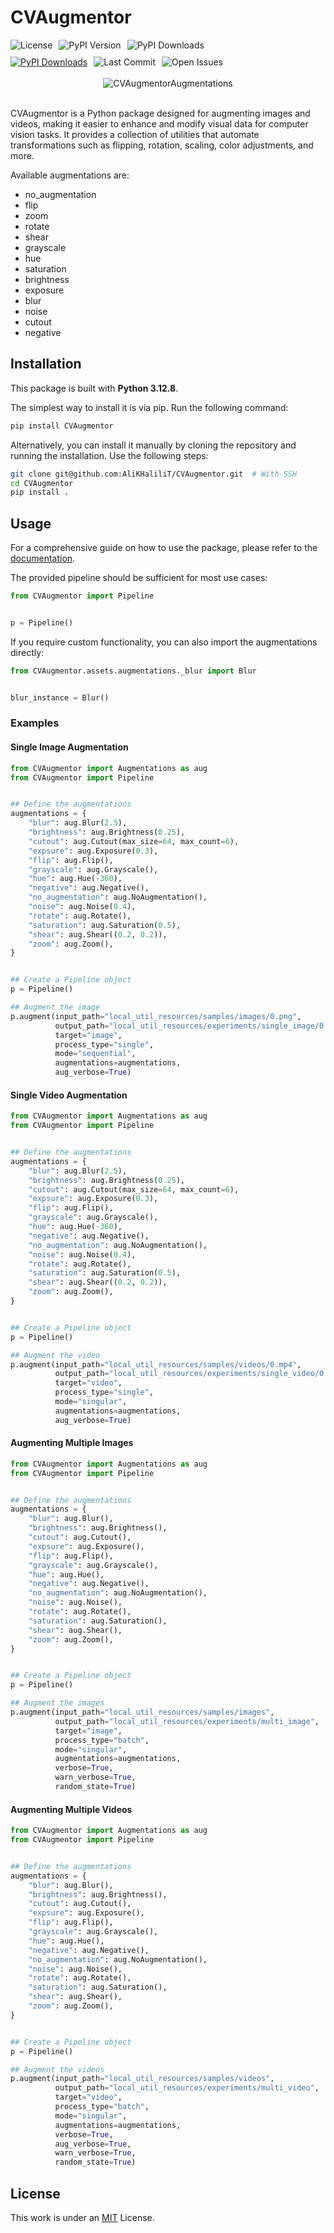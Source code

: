 # CVAugmentor
<div align="center" style="display: flex; gap: 10px; flex-wrap: wrap; margin-bottom: 10px;">
    <img src="https://img.shields.io/github/license/AliKHaliliT/CVAugmentor" alt="License">
    <img src="https://img.shields.io/pypi/v/CVAugmentor" alt="PyPI Version">
    <img src="https://img.shields.io/pypi/dm/CVAugmentor" alt="PyPI Downloads">
</div>
<div align="center" style="display: flex; gap: 10px; flex-wrap: wrap;">
    <a href="https://pepy.tech/projects/cvaugmentor">
        <img src="https://static.pepy.tech/badge/cvaugmentor" alt="PyPI Downloads">
    </a>
    <img src="https://img.shields.io/github/last-commit/AliKHaliliT/CVAugmentor" alt="Last Commit">
    <img src="https://img.shields.io/github/issues/AliKHaliliT/CVAugmentor" alt="Open Issues">
</div>
<br/>
<div align="center">
  <img src="util_resources/readme/readme.png" alt="CVAugmentorAugmentations">
</div>
<br/>

CVAugmentor is a Python package designed for augmenting images and videos, making it easier to enhance and modify visual data for computer vision tasks. It provides a collection of utilities that automate transformations such as flipping, rotation, scaling, color adjustments, and more.

Available augmentations are:

- no_augmentation
- flip
- zoom
- rotate
- shear
- grayscale
- hue
- saturation
- brightness
- exposure
- blur
- noise
- cutout
- negative

## Installation

This package is built with **Python 3.12.8**.

The simplest way to install it is via pip. Run the following command:
```bash
pip install CVAugmentor
```

Alternatively, you can install it manually by cloning the repository and running the installation. Use the following steps:
```bash
git clone git@github.com:AliKHaliliT/CVAugmentor.git  # With SSH
cd CVAugmentor
pip install .
```
## Usage
For a comprehensive guide on how to use the package, please refer to the [documentation](https://alikhalilit.github.io/CVAugmentor/).

The provided pipeline should be sufficient for most use cases:
```python
from CVAugmentor import Pipeline


p = Pipeline()
```

If you require custom functionality, you can also import the augmentations directly:
```python
from CVAugmentor.assets.augmentations._blur import Blur


blur_instance = Blur()
```

### Examples
#### Single Image Augmentation
```python
from CVAugmentor import Augmentations as aug
from CVAugmentor import Pipeline


## Define the augmentations
augmentations = {
    "blur": aug.Blur(2.5),
    "brightness": aug.Brightness(0.25),
    "cutout": aug.Cutout(max_size=64, max_count=6),
    "expsure": aug.Exposure(0.3),
    "flip": aug.Flip(),
    "grayscale": aug.Grayscale(),
    "hue": aug.Hue(-360),
    "negative": aug.Negative(),
    "no_augmentation": aug.NoAugmentation(),
    "noise": aug.Noise(0.4),
    "rotate": aug.Rotate(),
    "saturation": aug.Saturation(0.5),
    "shear": aug.Shear((0.2, 0.2)),
    "zoom": aug.Zoom(),
}


## Create a Pipeline object
p = Pipeline()

## Augment the image
p.augment(input_path="local_util_resources/samples/images/0.png", 
          output_path="local_util_resources/experiments/single_image/0.png", 
          target="image", 
          process_type="single", 
          mode="sequential", 
          augmentations=augmentations, 
          aug_verbose=True)
```

#### Single Video Augmentation
```python
from CVAugmentor import Augmentations as aug
from CVAugmentor import Pipeline


## Define the augmentations
augmentations = {
    "blur": aug.Blur(2.5),
    "brightness": aug.Brightness(0.25),
    "cutout": aug.Cutout(max_size=64, max_count=6),
    "expsure": aug.Exposure(0.3),
    "flip": aug.Flip(),
    "grayscale": aug.Grayscale(),
    "hue": aug.Hue(-360),
    "negative": aug.Negative(),
    "no_augmentation": aug.NoAugmentation(),
    "noise": aug.Noise(0.4),
    "rotate": aug.Rotate(),
    "saturation": aug.Saturation(0.5),
    "shear": aug.Shear((0.2, 0.2)),
    "zoom": aug.Zoom(),
}


## Create a Pipeline object
p = Pipeline()

## Augment the video
p.augment(input_path="local_util_resources/samples/videos/0.mp4", 
          output_path="local_util_resources/experiments/single_video/0.mp4", 
          target="video", 
          process_type="single", 
          mode="singular", 
          augmentations=augmentations, 
          aug_verbose=True)
```

#### Augmenting Multiple Images
```python
from CVAugmentor import Augmentations as aug
from CVAugmentor import Pipeline


## Define the augmentations
augmentations = {
    "blur": aug.Blur(),
    "brightness": aug.Brightness(),
    "cutout": aug.Cutout(),
    "expsure": aug.Exposure(),
    "flip": aug.Flip(),
    "grayscale": aug.Grayscale(),
    "hue": aug.Hue(),
    "negative": aug.Negative(),
    "no_augmentation": aug.NoAugmentation(),
    "noise": aug.Noise(),
    "rotate": aug.Rotate(),
    "saturation": aug.Saturation(),
    "shear": aug.Shear(),
    "zoom": aug.Zoom(),
}


## Create a Pipeline object
p = Pipeline()

## Augment the images
p.augment(input_path="local_util_resources/samples/images", 
          output_path="local_util_resources/experiments/multi_image", 
          target="image", 
          process_type="batch", 
          mode="singular", 
          augmentations=augmentations, 
          verbose=True, 
          warn_verbose=True,
          random_state=True)
```

#### Augmenting Multiple Videos
```python
from CVAugmentor import Augmentations as aug
from CVAugmentor import Pipeline


## Define the augmentations
augmentations = {
    "blur": aug.Blur(),
    "brightness": aug.Brightness(),
    "cutout": aug.Cutout(),
    "expsure": aug.Exposure(),
    "flip": aug.Flip(),
    "grayscale": aug.Grayscale(),
    "hue": aug.Hue(),
    "negative": aug.Negative(),
    "no_augmentation": aug.NoAugmentation(),
    "noise": aug.Noise(),
    "rotate": aug.Rotate(),
    "saturation": aug.Saturation(),
    "shear": aug.Shear(),
    "zoom": aug.Zoom(),
}


## Create a Pipeline object
p = Pipeline()

## Augment the videos
p.augment(input_path="local_util_resources/samples/videos", 
          output_path="local_util_resources/experiments/multi_video", 
          target="video", 
          process_type="batch", 
          mode="singular", 
          augmentations=augmentations, 
          verbose=True, 
          aug_verbose=True,
          warn_verbose=True,
          random_state=True)
```

## License
This work is under an [MIT](https://choosealicense.com/licenses/mit/) License.